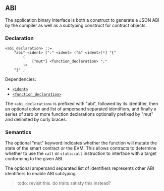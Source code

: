 ## ABI

The application binary interface is both a construct to generate a JSON ABI by the compiler as well
as a subtyping construct for contract objects.

### Declaration

```ebnf
<abi_declaration> ::=
    "abi" <ident> [":" <ident> ("&" <ident>)*] "{"
        (
            ["mut"] <function_declaration> ";"
        )*
    "}" ;
```

Dependencies:

- [`<ident>`](../identifiers.md)
- [`<function_declaration>`](function-types.md#declaration)

The `<abi_declaration>` is prefixed with "abi", followed by its identifier, then an optional colon
and list of ampersand separated identifiers, and finally a series of zero or more function
declarations optionally prefixed by "mut" and delimited by curly braces.

### Semantics

The optional "mut" keyword indicates whether the function will mutate the state of the smart
contract or the EVM. This allows contracts to determine whether to use the `call` or `staticcall`
instruction to interface with a target conforming to the given ABI.

The optional ampersand separated list of identifiers represents other ABI identifiers to enable ABI
subtyping.

> todo: revisit this. do traits satisfy this instead?
